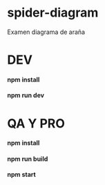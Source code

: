 # spider-diagram
Examen diagrama de araña

# DEV
#### npm install
#### npm run dev

# QA Y PRO
#### npm install
#### npm run build
#### npm start
